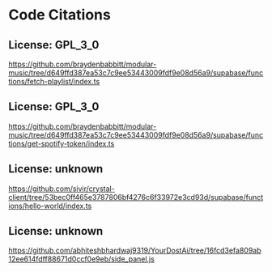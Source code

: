 # Code Citations

## License: GPL_3_0
https://github.com/braydenbabbitt/modular-music/tree/d649ffd387ea53c7c9ee53443009fdf9e08d56a9/supabase/functions/fetch-playlist/index.ts

## License: GPL_3_0
https://github.com/braydenbabbitt/modular-music/tree/d649ffd387ea53c7c9ee53443009fdf9e08d56a9/supabase/functions/get-spotify-token/index.ts

## License: unknown
https://github.com/sivir/crystal-client/tree/53bec0ff465e3787806bf4276c6f33972e3cd93d/supabase/functions/hello-world/index.ts

## License: unknown
https://github.com/abhiteshbhardwaj9319/YourDostAi/tree/16fcd3efa809ab12ee614fdff88671d0ccf0e9eb/side_panel.js